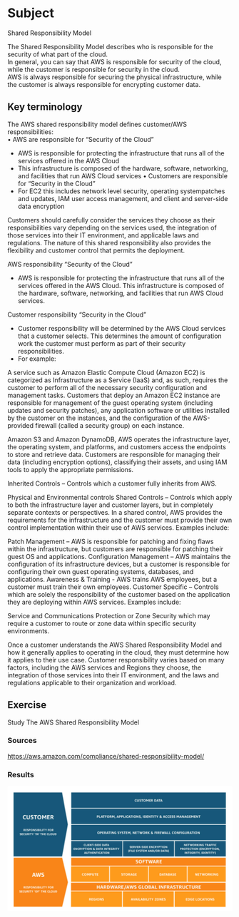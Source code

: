 # Subject
Shared Responsibility Model  

The Shared Responsibility Model describes who is responsible for the security of what part of the cloud.  
In general, you can say that AWS is responsible for security of the cloud, while the customer is responsible for security in the cloud.  
AWS is always responsible for securing the physical infrastructure, while the customer is always responsible for encrypting customer data.


## Key terminology  

The AWS shared responsibility model defines customer/AWS responsibilities:  
• AWS are responsible for “Security of the Cloud”  
- AWS is responsible for protecting the infrastructure that runs all of the services offered in the AWS Cloud
- This infrastructure is composed of the hardware, software, networking, and facilities that run AWS Cloud services
• Customers are responsible for “Security in the Cloud”  
- For EC2 this includes network level security, operating systempatches and updates, IAM user access management, and client and server-side data encryption  

Customers should carefully consider the services they choose as their responsibilities vary depending on the services used, the integration of those services into their IT environment, and applicable laws and regulations. The nature of this shared responsibility also provides the flexibility and customer control that permits the deployment.  

AWS responsibility “Security of the Cloud” 
- AWS is responsible for protecting the infrastructure that runs all of the services offered in the AWS Cloud. This infrastructure is composed of the hardware, software, networking, and facilities that run AWS Cloud services.  

Customer responsibility “Security in the Cloud”  

- Customer responsibility will be determined by the AWS Cloud services that a customer selects. This determines the amount of configuration work the customer must perform as part of their security responsibilities.  
- For example: 

A service such as Amazon Elastic Compute Cloud (Amazon EC2) is categorized as Infrastructure as a Service (IaaS) and, as such, requires the customer to perform all of the necessary security configuration and management tasks.
Customers that deploy an Amazon EC2 instance are responsible for management of the guest operating system (including updates and security patches), any application software or utilities installed by the customer on the instances, and the configuration of the AWS-provided firewall (called a security group) on each instance.  

Amazon S3 and Amazon DynamoDB, AWS operates the infrastructure layer, the operating system, and platforms, and customers access the endpoints to store and retrieve data. Customers are responsible for managing their data (including encryption options), classifying their assets, and using IAM tools to apply the appropriate permissions.  

Inherited Controls – Controls which a customer fully inherits from AWS.

Physical and Environmental controls
Shared Controls – Controls which apply to both the infrastructure layer and customer layers, but in completely separate contexts or perspectives. In a shared control, AWS provides the requirements for the infrastructure and the customer must provide their own control implementation within their use of AWS services. Examples include:

Patch Management – AWS is responsible for patching and fixing flaws within the infrastructure, but customers are responsible for patching their guest OS and applications.
Configuration Management – AWS maintains the configuration of its infrastructure devices, but a customer is responsible for configuring their own guest operating systems, databases, and applications.
Awareness & Training - AWS trains AWS employees, but a customer must train their own employees.
Customer Specific – Controls which are solely the responsibility of the customer based on the application they are deploying within AWS services. Examples include:

Service and Communications Protection or Zone Security which may require a customer to route or zone data within specific security environments.

Once a customer understands the AWS Shared Responsibility Model and how it generally applies to operating in the cloud, they must determine how it applies to their use case. Customer responsibility varies based on many factors, including the AWS services and Regions they choose, the integration of those services into their IT environment, and the laws and regulations applicable to their organization and workload.

## Exercise
Study The AWS Shared Responsibility Model  

### Sources
https://aws.amazon.com/compliance/shared-responsibility-model/

### Results  
![SRM](https://github.com/Techgrounds-Cloud-9/cloud-9-karimtouzani24/blob/b8c4d969608a6fbf7d76d196574170919db45307/00_includes/AWS/SRM/SRM.png)  
